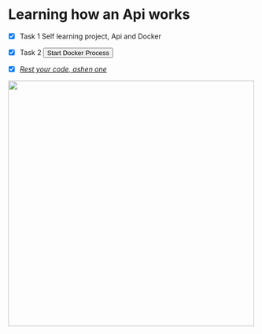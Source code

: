 # Learning how an Api works



- [x] Task 1 Self learning project, Api and Docker
- [x] Task 2 <a href="https://your-command-or-url-here" target="_blank">
  <button>Start Docker Process</button>
  
- [x] _Rest your code, ashen one_
<img src="https://i.imgur.com/xmG1hBo.gif" width="500" height="auto" /> 



</a>
